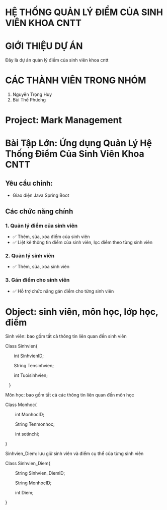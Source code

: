 # HỆ THỐNG QUẢN LÝ ĐIỂM CỦA SINH VIÊN KHOA CNTT
# GIỚI THIỆU DỰ ÁN
Đây là dự án quản lý điểm của sinh viên khoa cntt
# CÁC THÀNH VIÊN TRONG NHÓM
1. Nguyễn Trọng Huy
2. Bùi Thế Phương
# Project: Mark Management
# Bài Tập Lớn: Ứng dụng Quản Lý Hệ Thống Điểm Của Sinh Viên Khoa CNTT
## Yêu cầu chính:
- Giao diện Java Spring Boot

## Các chức năng chính

### 1. Quản lý điểm của sinh viên
- ✅ Thêm, sửa, xóa điểm của sinh viên
- ✅ Liệt kê thông tin điểm của sinh viên, lọc điểm theo từng sinh viên

### 2. Quản lý sinh viên
- ✅ Thêm, sửa, xóa sinh viên

### 3. Gán điểm cho sinh viên
- ✅ Hỗ trợ chức năng gán điểm cho từng sinh viên

# Object: sinh viên, môn học, lớp học, điểm
Sinh viên: bao gồm tất cả thông tin liên quan đến sinh viên

Class Sinhvien{

       int SinhvienID;

       String Tensinhvien;

       int Tuoisinhvien;

   }

Môn học: bao gồm tất cả các thông tin liên quan đến môn học

Class Monhoc{

        int MonhocID;

        String Tenmonhoc;

        int sotinchi;

}

Sinhvien_Diem: lưu giữ sinh viên và điểm cụ thể của từng sinh viên

Class Sinhvien_Diem{ 

        String Sinhvien_DiemID;

        String MonhocID;

        int Diem;

}
